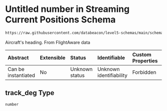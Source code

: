 # Untitled number in Streaming Current Positions Schema

```txt
https://raw.githubusercontent.com/databeacon/level5-schemas/main/schemas/streaming/currentPositions.schema.json#/properties/track_deg
```

Aircraft's heading. From FlightAware data

| Abstract            | Extensible | Status         | Identifiable            | Custom Properties | Additional Properties | Access Restrictions | Defined In                                                                                                |
| :------------------ | :--------- | :------------- | :---------------------- | :---------------- | :-------------------- | :------------------ | :-------------------------------------------------------------------------------------------------------- |
| Can be instantiated | No         | Unknown status | Unknown identifiability | Forbidden         | Allowed               | none                | [currentPositions.schema.json\*](../../out/streaming/currentPositions.schema.json "open original schema") |

## track\_deg Type

`number`
